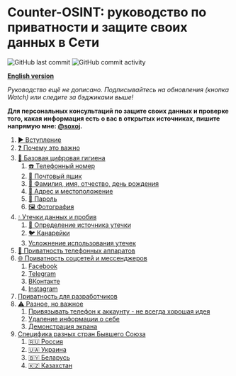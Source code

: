 # Counter-OSINT: руководство по приватности и защите своих данных в Сети

![GitHub last commit](https://img.shields.io/github/last-commit/soxoj/counter-osint-guide-ru?label=%D0%9F%D0%BE%D1%81%D0%BB%D0%B5%D0%B4%D0%BD%D0%B5%D0%B5%20%D0%BE%D0%B1%D0%BD%D0%BE%D0%B2%D0%BB%D0%B5%D0%BD%D0%B8%D0%B5)
![GitHub commit activity](https://img.shields.io/github/commit-activity/m/soxoj/counter-osint-guide-ru?color=yellow&label=%D0%A7%D0%B0%D1%81%D1%82%D0%BE%D1%82%D0%B0%20%D0%BE%D0%B1%D0%BD%D0%BE%D0%B2%D0%BB%D0%B5%D0%BD%D0%B8%D0%B9)

**[English version](https://github.com/soxoj/counter-osint-guide-en)**

*Руководство ещё не дописано. Подписывайтесь на обновления (кнопка Watch) или следите за бэджиками выше!*

**Для персональных консультаций по защите своих данных и проверке того, какая информация есть о вас
в открытых источниках, пишите напрямую мне: [@soxoj](https://t.me/soxoj).**

 1. [▶️ Вступление](./pages/intro.md)
 1. [❓ Почему это важно](./pages/importance.md)
 1. [🛁 Базовая цифровая гигиена](./pages/hygiene.md)
     1. [☎️ Телефонный номер](./pages/phone.md)
     1. [📧 Почтовый ящик](./pages/email.md)
     1. [📛 Фамилия, имя, отчество, день рождения](./pages/fio-birthday.md)
     1. [📍 Адрес и местоположение](./pages/location.md)
     1. [🔑 Пароль](./pages/password.md)
     1. [🖼️ Фотография](./pages/photo.md)
 1. [💧 Утечки данных и пробив](./pages/breaches.md)
     1. [🔎 Определение источника утечки](./pages/breach-detection.md)
     1. [🐦 Канарейки](./pages/canary-tokens.md)
     1. [Усложнение использования утечек](./pages/making-breaches-useless.md)
 1. [📱 Приватность телефонных аппаратов](./pages/mobile-apps-privacy.md)
 1. [🌐 Приватность соцсетей и мессенджеров](./pages/platforms.md)
     1. [Facebook](./pages/facebook.md)
     1. [Telegram](./pages/telegram.md)
     1. [ВКонтакте](./pages/vkontakte.md)
     1. [Instagram](./pages/instagram.md)
 1. [Приватность для разработчиков](./pages/development.md)
 1. [⚠️ Разное, но важное](./pages/other.md)
     1. [Привязывать телефон к аккаунту - не всегда хорошая идея](./pages/2fa.md)
     1. [Удаление информации о себе](./pages/deleteme.md)
     1. [Демонстрация экрана](./pages/screen-sharing.md)
 1. [Специфика разных стран Бывшего Союза](./pages/country-notes.md)
     1. [🇷🇺 Россия](./pages/russia.md)
     1. [🇺🇦 Украина](./pages/ukraine.md)
     1. [🇧🇾 Беларусь](./pages/belarus.md)
     1. [🇰🇿 Казахстан](./pages/kazakhstan.md)
